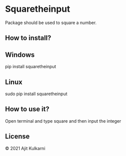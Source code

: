 # Squaretheinput
Package should be used to square a number.

## How to install?

## Windows
pip install squaretheinput

## Linux

sudo pip install squaretheinput


## How to use it?
Open terminal and type square and then input the integer

## License

© 2021 Ajit Kulkarni

